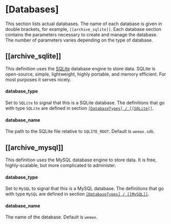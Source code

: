 # [Databases]

This section lists actual databases. The name of each database is given in
double brackets, for example, `[[archive_sqlite]]`. Each database section
contains the parameters necessary to create and manage the database. The
number of parameters varies depending on the type of database.

## [[archive_sqlite]]

This definition uses the [SQLite](https://sqlite.org/) database engine to
store data. SQLite is open-source, simple, lightweight, highly portable, and
memory efficient. For most purposes it serves nicely.

#### database_type

Set to `SQLite` to signal that this is a SQLite database. The definitions that
go with type `SQLite` are defined in section
[`[DatabaseTypes] / [[SQLite]]`](../databasetypes#sqlite).

#### database_name

The path to the SQLite file relative to `SQLITE_ROOT`. Default is `weewx.sdb`.

## [[archive_mysql]]

This definition uses the MySQL database engine to store data. It is free,
highly-scalable, but more complicated to administer.

#### database_type

Set to `MySQL` to signal that this is a MySQL database. The definitions that
go with type `MySQL` are defined in section
[`[DatabaseTypes] / [[MySQL]]`](../databasetypes#mysql).

#### database_name

The name of the database. Default is `weewx`.

